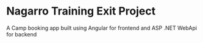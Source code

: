 # Nagarro Training Exit Project
 A Camp booking app built using Angular for frontend and ASP .NET WebApi for backend
